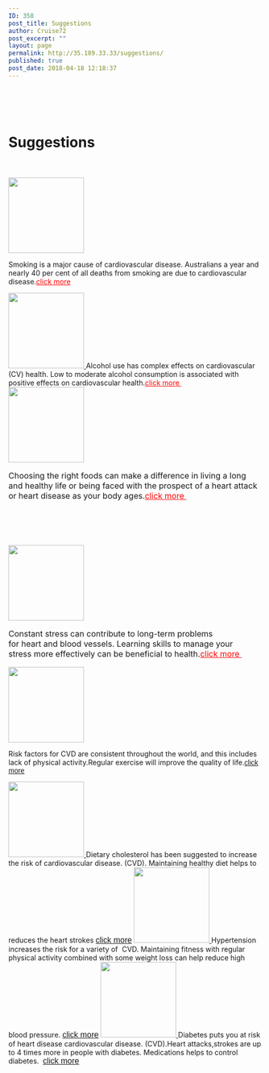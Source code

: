 ```yaml
---
ID: 358
post_title: Suggestions
author: Cruise72
post_excerpt: ""
layout: page
permalink: http://35.189.33.33/suggestions/
published: true
post_date: 2018-04-18 12:18:37
---
```

<h1><br><br>Suggestions<br><br></h1>		
											<a href="http://www.cvdhelper.tk/smoking-suggestions/" data-elementor-open-lightbox="">
							<img width="150" height="150" src="http://35.189.33.33/wp-content/uploads/2018/04/ss-150x150.png" alt="" />								</a>
		<p>Smoking is a major cause of cardiovascular disease. Australians a year and nearly 40 per cent of all deaths from smoking are due to cardiovascular disease.<a style="color: #ff0000;" href="http://www.cvdhelper.tk/smoking-suggestions/">click more</a></p>		
											<a href="http://35.189.33.33/alcohol-suggestions/" data-elementor-open-lightbox="">
							<img width="150" height="150" src="http://35.189.33.33/wp-content/uploads/2018/04/all-150x150.png" alt="" />								</a>
		Alcohol use has complex effects on cardiovascular (CV) health. Low to moderate alcohol consumption is associated with positive effects on cardiovascular health.<a style="color: #ff0000;" href="http://35.189.33.33/alcohol-suggestions/">click more </a>
 
 		
											<a href="http://35.189.33.33/healthy-food-suggestions/" data-elementor-open-lightbox="">
							<img width="150" height="150" src="http://35.189.33.33/wp-content/uploads/2018/04/icon-150x150.png" alt="" />								</a>
		<p style="font-size: 16px; font-style: normal; font-weight: 400;">Choosing the right foods can make a difference in living a long and healthy life or being faced with the prospect of a heart attack or heart disease as your body ages.<a style="font-size: 15.9991px; color: #ff0000;" href="http://35.189.33.33/healthy-food-suggestions/">click more </a></p>
<p style="font-size: 16px; font-style: normal; font-weight: 400;"> </p>
<p style="font-size: 16px; font-style: normal; font-weight: 400;"> </p>		
											<a href="http://35.189.33.33/stress-suggestions/" data-elementor-open-lightbox="">
							<img width="150" height="150" src="http://35.189.33.33/wp-content/uploads/2018/04/stress-3-150x150.png" alt="" />								</a>
		<p style="font-size: 16px; font-style: normal; font-weight: 400;">Constant stress can contribute to long-term problems for <em style="font-size: 15.9991px; font-style: normal;">heart</em> and blood vessels. Learning skills to manage your stress more effectively can be beneficial to health.<a style="font-size: 15.9991px; color: #ff0000;" href="http://35.189.33.33/stress-suggestions/">click more </a></p>		
											<a href="http://35.189.33.33/being-active-suggestions/" data-elementor-open-lightbox="">
							<img width="150" height="150" src="http://35.189.33.33/wp-content/uploads/2018/04/act-150x150.png" alt="" />								</a>
		<p>Risk factors for CVD are consistent throughout the world, and this includes lack of physical activity.Regular exercise will improve the quality of life.<a style="font-family: 'Sk-Modernist', Arial, sans-serif; font-style: normal; font-weight: 400; background-color: #ffffff;" href="http://35.189.33.33/being-active-suggestions/">click more</a></p>		
											<a href="http://35.189.33.33/cholesterol-suggestions/" data-elementor-open-lightbox="">
							<img width="150" height="150" src="http://35.189.33.33/wp-content/uploads/2018/04/chh-2-150x150.png" alt="" srcset="http://35.189.33.33/wp-content/uploads/2018/04/chh-2-150x150.png 150w, http://35.189.33.33/wp-content/uploads/2018/04/chh-2-300x297.png 300w, http://35.189.33.33/wp-content/uploads/2018/04/chh-2.png 416w" sizes="(max-width: 150px) 100vw, 150px" />								</a>
		Dietary cholesterol has been suggested to increase the risk of cardiovascular disease. (CVD). Maintaining healthy diet helps to reduces the heart strokes <a style="font-style: normal; font-weight: 400; font-size: 15.9991px; background-color: #ffffff; font-family: 'Sk-Modernist', Arial, sans-serif;" href="http://35.189.33.33/cholesterol-suggestions/">click more</a>		
											<a href="http://35.189.33.33/blood-pressure-suggestions/" data-elementor-open-lightbox="">
							<img width="150" height="150" src="http://35.189.33.33/wp-content/uploads/2018/04/bppp-150x150.png" alt="" srcset="http://35.189.33.33/wp-content/uploads/2018/04/bppp-150x150.png 150w, http://35.189.33.33/wp-content/uploads/2018/04/bppp-300x298.png 300w, http://35.189.33.33/wp-content/uploads/2018/04/bppp.png 337w" sizes="(max-width: 150px) 100vw, 150px" />								</a>
		Hypertension increases the risk for a variety of  CVD. Maintaining fitness with regular physical activity combined with some weight loss can help reduce high blood pressure. <a style="font-style: normal; font-weight: 400; font-size: 15.9991px; background-color: #ffffff; font-family: 'Sk-Modernist', Arial, sans-serif;" href="http://35.189.33.33/blood-pressure-suggestions/">click more</a>		
											<a href="http://35.189.33.33/diabetes-suggestions/" data-elementor-open-lightbox="">
							<img width="150" height="150" src="http://35.189.33.33/wp-content/uploads/2018/04/dd-2-150x150.png" alt="" srcset="http://35.189.33.33/wp-content/uploads/2018/04/dd-2-150x150.png 150w, http://35.189.33.33/wp-content/uploads/2018/04/dd-2-300x297.png 300w" sizes="(max-width: 150px) 100vw, 150px" />								</a>
		Diabetes puts you at risk of heart disease cardiovascular disease. (CVD).Heart attacks,strokes are up to 4 times more in people with diabetes. Medications helps to control diabetes.  <a style="font-style: normal; font-weight: 400; font-size: 15.9991px; background-color: #ffffff; font-family: 'Sk-Modernist', Arial, sans-serif;" href="http://35.189.33.33/diabetes-suggestions/">click more</a>